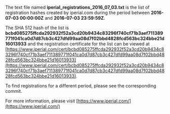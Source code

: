 The text file named **iperial_registrations_2016_07_03.txt** is the list of registration hashes created by iperial.com during the period between **2016-07-03 00:00:00Z** and **2016-07-03 23:59:59Z**.

The SHA 512 hash of the list is **bcbd085275ffcda292932f52a3cd20b9434c83296f740cf71b3aef711389771f041ca0d7d87cb3c427dfd99aa08d7f02bbd4828fcd563bc324bbe21d16013933** and the registration certificate for the list can be viewed at [https://www.iperial.com/cert/bcbd085275ffcda292932f52a3cd20b9434c83296f740cf71b3aef711389771f041ca0d7d87cb3c427dfd99aa08d7f02bbd4828fcd563bc324bbe21d16013933](https://www.iperial.com/cert/bcbd085275ffcda292932f52a3cd20b9434c83296f740cf71b3aef711389771f041ca0d7d87cb3c427dfd99aa08d7f02bbd4828fcd563bc324bbe21d16013933).

To find registrations for a different period, please see the corresponding commit.

For more information, please visit [https://www.iperial.com/](https://www.iperial.com/)
